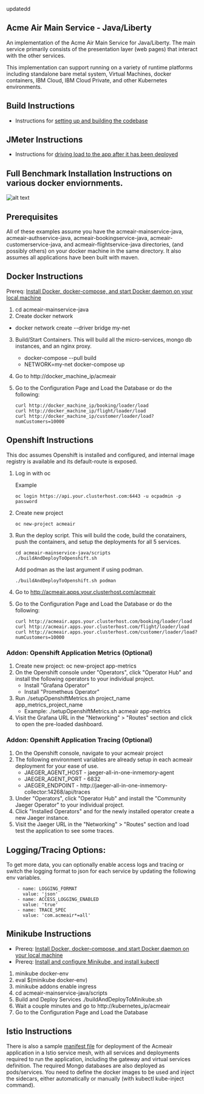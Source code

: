 updatedd
## Acme Air Main Service - Java/Liberty

An implementation of the Acme Air Main Service for Java/Liberty. The main service primarily consists of the presentation layer (web pages) that interact with the other services.

This implementation can support running on a variety of runtime platforms including standalone bare metal system, Virtual Machines, docker containers, IBM Cloud, IBM Cloud Private, and other Kubernetes environments.

## Build Instructions
* Instructions for [setting up and building the codebase](Build_Instructions.md)

## JMeter Instructions
* Instructions for [driving load to the app after it has been deployed](https://github.com/blueperf/acmeair-mainservice-java/tree/master/jmeter-files)

## Full Benchmark Installation Instructions on various docker enviornments.
![alt text](https://github.com/blueperf/acmeair-mainservice-java/blob/master/images/AcmeairMS.png "AcmeairMS Java")

## Prerequisites
All of these examples assume you have the acmeair-mainservice-java, acmeair-authservice-java, acmeair-bookingservice-java, acmeair-customerservice-java, and acmeair-flightservice-java directories, (and possibly others) on your docker machine in the same directory. It also assumes all applications have been built with maven.


## Docker Instructions

Prereq: [Install Docker, docker-compose, and start Docker daemon on your local machine](https://docs.docker.com/installation/)

1. cd acmeair-mainservice-java
2. Create docker network
 * docker network create --driver bridge my-net
3. Build/Start Containers. This will build all the micro-services, mongo db instances, and an nginx proxy.
    * docker-compose --pull build
    * NETWORK=my-net docker-compose up

4. Go to http://docker_machine_ip/acmeair
5. Go to the Configuration Page and Load the Database or do the following:
    ```
    curl http://docker_machine_ip/booking/loader/load
    curl http://docker_machine_ip/flight/loader/load
    curl http://docker_machine_ip/customer/loader/load?numCustomers=10000
    ```

## Openshift Instructions
This doc assumes Openshift is installed and configured, and internal image registry is available and its default-route is exposed.

1. Log in with oc 

   Example
   ```
   oc login https://api.your.clusterhost.com:6443 -u ocpadmin -p password
   ```

2. Create new project
   ```
   oc new-project acmeair
   ```
3. Run the deploy script. This will build the code, build the conatainers, push the containers, and setup the deployments for all 5 services.
   ```
   cd acmeair-mainservice-java/scripts
   ./buildAndDeployToOpenshift.sh
   ```
   Add podman as the last argument if using podman.
   ```
   ./buildAndDeployToOpenshift.sh podman
   ```
4. Go to http://acmeair.apps.your.clusterhost.com/acmeair
5. Go to the Configuration Page and Load the Database or do the following:
    ```
    curl http://acmeair.apps.your.clusterhost.com/booking/loader/load
    curl http://acmeair.apps.your.clusterhost.com/flight/loader/load
    curl http://acmeair.apps.your.clusterhost.com/customer/loader/load?numCustomers=10000
    ```

### Addon: Openshift Application Metrics (Optional)
1. Create new project: oc new-project app-metrics
2. On the Openshift console under "Operators", click "Operator Hub" and install the following operators to your individual project.
    * Install "Grafana Operator"
    * Install "Prometheus Operator"
3. Run ./setupOpenshiftMetrics.sh project_name app_metrics_project_name
    * Example: ./setupOpenshiftMetrics.sh acmeair app-metrics
4. Visit the Grafana URL in the "Networking" > "Routes" section and click to open the pre-loaded dashboard.

### Addon: Openshift Application Tracing (Optional)
1. On the Openshift console, navigate to your acmeair project
2. The following environment variables are already setup in each acmeair deployment for your ease of use.
    * JAEGER_AGENT_HOST - jaeger-all-in-one-inmemory-agent
    * JAEGER_AGENT_PORT - 6832
    * JAEGER_ENDPOINT - http://jaeger-all-in-one-inmemory-collector:14268/api/traces
3. Under "Operators", click "Operator Hub" and install the "Community Jaeger Operator" to your individual project.
4. Click "Installed Operators" and for the newly installed operator create a new Jaeger instance.
5. Visit the Jaeger URL in the "Networking" > "Routes" section and load test the application to see some traces.

## Logging/Tracing Options: 

To get more data, you can optionally enable access logs and tracing or switch the logging format to json for each service by updating the following env variables.
```
    - name: LOGGING_FORMAT
      value: 'json'
    - name: ACCESS_LOGGING_ENABLED
      value: 'true'
    - name: TRACE_SPEC
      value: 'com.acmeair*=all'
```

## Minikube Instructions

* Prereq: [Install Docker, docker-compose, and start Docker daemon on your local machine](https://docs.docker.com/installation/)
* Prereq: [Install and configure Minikube, and install kubectl](https://github.com/kubernetes/minikube/)

1. minikube docker-env
2. eval $(minikube docker-env)
3. minikube addons enable ingress
4. cd acmeair-mainservice-java/scripts
5. Build and Deploy Services
  ./buildAndDeployToMinikube.sh
6. Wait a couple minutes and go to http://kubernetes_ip/acmeair
7. Go to the Configuration Page and Load the Database

## Istio Instructions

There is also a sample [manifest file](./manifests-istio/deploy-acmeair-istio.yaml) for deployment of the Acmeair application in a Istio service mesh, with all services and deployments required to run the application, including the gateway and virtual services definition. The required Mongo databases are also deployed as pods/services. You need to define the docker images to be used and inject the sidecars, either automatically or manually (with kubectl kube-inject command).  
